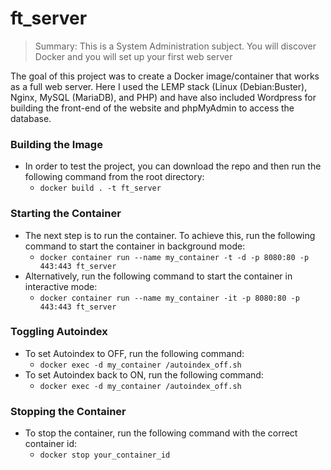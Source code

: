 # ft_server

>Summary: This is a System Administration subject. You will discover Docker and you
>will set up your first web server

The goal of this project was to create a Docker image/container that works as a full web server. Here I used the LEMP stack (Linux (Debian:Buster), Nginx, MySQL (MariaDB), and PHP) and have also included Wordpress for building the front-end of the website and phpMyAdmin to access the database. 


### Building the Image
 - In order to test the project, you can download the repo and then run the following command from the root directory:
   - `docker build . -t ft_server`

### Starting the Container
 - The next step is to run the container. To achieve this, run the following command to start the container in background mode:
   - `docker container run --name my_container -t -d -p 8080:80 -p 443:443 ft_server`
 - Alternatively, run the following command to start the container in interactive mode:
   - `docker container run --name my_container -it -p 8080:80 -p 443:443 ft_server`

### Toggling Autoindex
 - To set Autoindex to OFF, run the following command:
     - `docker exec -d my_container /autoindex_off.sh`
 - To set Autoindex back to ON, run the following command:
     - `docker exec -d my_container /autoindex_off.sh`

### Stopping the Container
 - To stop the container, run the following command with the correct container id:
   - `docker stop your_container_id`

